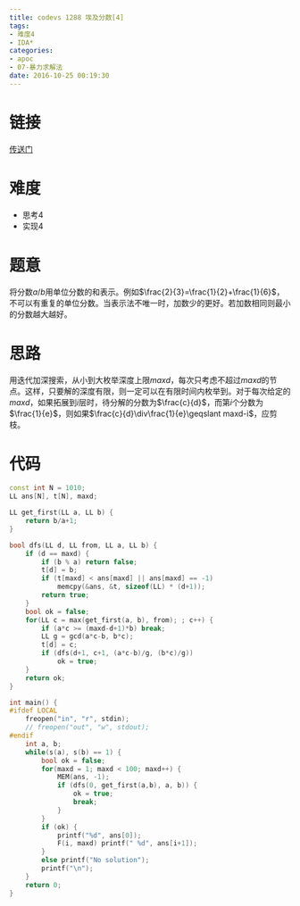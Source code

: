 ```yaml
---
title: codevs 1288 埃及分数[4]
tags:
- 难度4
- IDA*
categories:
- apoc
- 07-暴力求解法
date: 2016-10-25 00:19:30
---
```

# 链接
[传送门](http://codevs.cn/problem/1288/)

# 难度
- 思考$4$
- 实现$4$

# 题意
将分数$a/b$用单位分数的和表示。例如$\frac{2}{3}=\frac{1}{2}+\frac{1}{6}$，不可以有重复的单位分数。当表示法不唯一时，加数少的更好。若加数相同则最小的分数越大越好。

# 思路
用迭代加深搜索，从小到大枚举深度上限$maxd$，每次只考虑不超过$maxd$的节点。这样，只要解的深度有限，则一定可以在有限时间内枚举到。对于每次给定的$maxd$，如果拓展到$i$层时，待分解的分数为$\frac{c}{d}$，而第$i$个分数为$\frac{1}{e}$，则如果$\frac{c}{d}\div\frac{1}{e}\geqslant maxd-i$，应剪枝。

# 代码
```cpp
const int N = 1010;
LL ans[N], t[N], maxd;

LL get_first(LL a, LL b) {
	return b/a+1;
}

bool dfs(LL d, LL from, LL a, LL b) {
	if (d == maxd) {
		if (b % a) return false;
		t[d] = b;
		if (t[maxd] < ans[maxd] || ans[maxd] == -1) 
			memcpy(&ans, &t, sizeof(LL) * (d+1));
		return true;
	}
	bool ok = false;
	for(LL c = max(get_first(a, b), from); ; c++) {
		if (a*c >= (maxd-d+1)*b) break;
		LL g = gcd(a*c-b, b*c);
		t[d] = c;
		if (dfs(d+1, c+1, (a*c-b)/g, (b*c)/g)) 
			ok = true;
	}
	return ok;
}

int main() {
#ifdef LOCAL
    freopen("in", "r", stdin);
    // freopen("out", "w", stdout);
#endif
	int a, b;
	while(s(a), s(b) == 1) {
		bool ok = false;
		for(maxd = 1; maxd < 100; maxd++) {
			MEM(ans, -1);
			if (dfs(0, get_first(a,b), a, b)) {
				ok = true;
				break;
			}
		}
		if (ok) {
			printf("%d", ans[0]);
			F(i, maxd) printf(" %d", ans[i+1]);
		}
		else printf("No solution");
		printf("\n");
	}
	return 0;
}
```